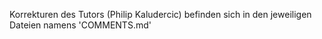 Korrekturen des Tutors (Philip Kaludercic) befinden sich in den jeweiligen Dateien namens 'COMMENTS.md'
